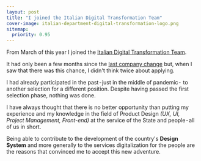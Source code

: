 ```yaml
---
layout: post
title: "I joined the Italian Digital Transformation Team"
cover-image: italian-department-digital-transformation-logo.png
sitemap:
  priority: 0.95
---
```


From March of this year I joined the [Italian Digital Transformation Team](https://innovazione.gov.it).

It had only been a few months since the [last company change](https://francescoimprota.com/2021/04/28/leaving-citynews/) but, when I saw that there was this chance, I didn't think twice about applying.

I had already participated in the past - just in the middle of pandemic -  to another selection for a different position. Despite having passed the first selection phase, nothing was done.

I have always thought that there is no better opportunity than putting my experience and my knowledge in the field of Product Design *(UX, UI, Project Management, Front-end)* at the service of the State and people - all of us in short.

Being able to contribute to the development of the country's **Design System** and more generally to the services digitalization for the people are the reasons that convinced me to accept this new adventure.